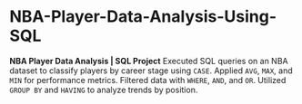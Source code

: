 # NBA-Player-Data-Analysis-Using-SQL
**NBA Player Data Analysis | SQL Project**    Executed SQL queries on an NBA dataset to classify players by career stage using `CASE`. Applied `AVG`, `MAX`, and `MIN` for performance metrics. Filtered data with `WHERE`, `AND`, and `OR`. Utilized `GROUP BY` and `HAVING` to analyze trends by position. 
